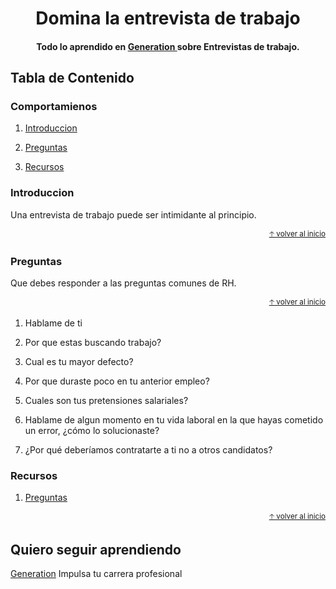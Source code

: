 
<h1 align="center">
  Domina la entrevista de trabajo
</h1>

<h4 align="center"> Todo lo aprendido en  <a href="https://mexico.generation.org/" target="_blank"> Generation </a> sobre Entrevistas de trabajo.</h4>

## Tabla de Contenido

### Comportamienos 

1. [Introduccion](#introduccion)

2. [Preguntas](#preguntas)

3. [Recursos](#recursos)

### Introduccion

Una entrevista de trabajo puede ser intimidante al principio.

<div align="right">
  <small><a href="#tabla-de-contenido">🡡 volver al inicio</a></small>
</div>

### Preguntas

Que debes responder a las preguntas comunes de RH.

<div align="right">
  <small><a href="#tabla-de-contenido">🡡 volver al inicio</a></small>
</div>

1. Hablame de ti 

2. Por que estas buscando trabajo? 

3. Cual es tu mayor defecto?

4. Por que duraste poco en tu anterior empleo?

5. Cuales son tus pretensiones salariales?

6. Hablame de algun momento en tu vida laboral en la que hayas cometido un error,  ¿cómo lo solucionaste?

7. ¿Por qué deberíamos contratarte a ti no a otros candidatos?

### Recursos

1. [Preguntas](https://www.occ.com.mx/blog/preguntas-entrevista-de-trabajo-que-debes-dominar/)

<div align="right">
  <small><a href="#tabla-de-contenido">🡡 volver al inicio</a></small>
</div>

## Quiero seguir aprendiendo

[Generation](https://mexico.generation.org/) Impulsa tu carrera profesional




